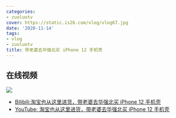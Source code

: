 ```yaml
---
categories:
- zuoluotv
cover: https://static.is26.com/vlog/vlog67.jpg
date: '2020-11-14'
tags:
- vlog
- zuoluotv
title: 带老婆去华强北买 iPhone 12 手机壳
---
```


## 在线视频

![](https://static.is26.com/vlog/vlog67.jpg)

- [Bilibili:淘宝也从这里进货，带老婆去华强北买 iPhone 12 手机壳](https://www.bilibili.com/video/BV1qi4y1L7gi)
- [YouTube: 淘宝也从这里进货，带老婆去华强北买 iPhone 12 手机壳](https://www.youtube.com/watch?v=nUVYECHxDno)
